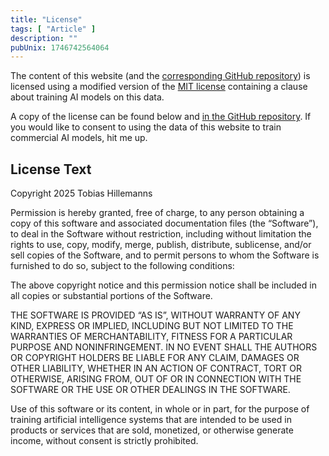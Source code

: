 ```yaml
---
title: "License"
tags: [ "Article" ]
description: ""
pubUnix: 1746742564064
---
```


The content of this website (and
the [corresponding GitHub repository](https://github.com/Trombecher/trombecher.github.io)) is licensed using a modified
version of the [MIT license](https://opensource.org/license/mit) containing a clause about training AI models on this
data.

A copy of the license can be found below
and [in the GitHub repository](https://github.com/Trombecher/trombecher.github.io/blob/main/LICENSE.txt). If you would
like to consent to using the data of this website to train commercial AI models, hit me up.

## License Text

Copyright 2025 Tobias Hillemanns

Permission is hereby granted, free of charge, to any person obtaining a copy of this software and associated
documentation files (the “Software”), to deal in the Software without restriction, including without limitation the
rights to use, copy, modify, merge, publish, distribute, sublicense, and/or sell copies of the Software, and to permit
persons to whom the Software is furnished to do so, subject to the following conditions:

The above copyright notice and this permission notice shall be included in all copies or substantial portions of the
Software.

THE SOFTWARE IS PROVIDED “AS IS”, WITHOUT WARRANTY OF ANY KIND, EXPRESS OR IMPLIED, INCLUDING BUT NOT LIMITED TO THE
WARRANTIES OF MERCHANTABILITY, FITNESS FOR A PARTICULAR PURPOSE AND NONINFRINGEMENT. IN NO EVENT SHALL THE AUTHORS OR
COPYRIGHT HOLDERS BE LIABLE FOR ANY CLAIM, DAMAGES OR OTHER LIABILITY, WHETHER IN AN ACTION OF CONTRACT, TORT OR
OTHERWISE, ARISING FROM, OUT OF OR IN CONNECTION WITH THE SOFTWARE OR THE USE OR OTHER DEALINGS IN THE SOFTWARE.

Use of this software or its content, in whole or in part, for the purpose of training artificial intelligence systems
that are intended to be used in products or services that are sold, monetized, or otherwise generate income, without
consent is strictly prohibited.